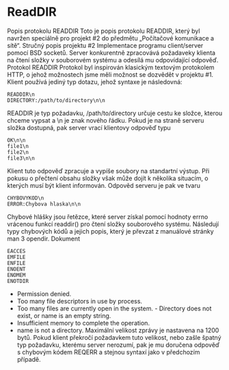 # ReadDIR

Popis protokolu READDIR
Toto je popis protokolu READDIR, který byl navržen speciálně pro projekt #2 do předmětu „Počítačové komunikace a sítě“.
Stručný popis projektu #2
Implementace programu client/server pomocí BSD socketů. Server konkurentně zpracovává požadaveky klienta na čtení složky v souborovém systému a odesílá mu odpovídající odpověď.
Protokol READDIR
Protokol byl inspirován klasickým textovým protokolem HTTP, o jehož možnostech jsme měli možnost se dozvědět v projektu #1. Klient používá jediný typ dotazu, jehož syntaxe je následovná:

```
READDIR\n
DIRECTORY:/path/to/directory\n\n
```

READDIR je typ požadavku, /path/to/directory určuje cestu ke složce, kterou chceme vypsat a \n je znak nového řádku. Pokud je na straně serveru složka dostupná, pak server vrací klientovy odpověď typu

```
OK\n\n
file1\n
file2\n
file3\n\n
```

Klient tuto odpověď zpracuje a vypíše soubory na standartní výstup. Při pokusu o přečtení obsahu složky však může dojít k několika situacím, o kterých musí být klient informován. Odpověd serveru je pak ve tvaru

```
CHYBOVYKOD\n
ERROR:Chybova hlaska\n\n
```

Chybové hlášky jsou řetězce, které server získal pomocí hodnoty errno vrácenou funkcí readdir() pro čtení složky souborového systému. Následují typy chybových kódů a jejich popis, který je převzat z manuálové stránky man 3 opendir.
Dokument

```
EACCES
EMFILE
ENFILE
ENOENT
ENOMEM
ENOTDIR
```

- Permission denied.
- Too many file descriptors in use by process.
- Too many files are currently open in the system. - Directory does not exist, or name is an empty string.
- Insufficient memory to complete the operation.
- name is not a directory.
  Maximální velikost zprávy je nastavena na 1200 bytů. Pokud klient překročí požadavkem tuto velikost, nebo zašle špatný typ požadavku, kterému server nerozumí, pak je mu doručena odpověď s chybovým kódem REQERR a stejnou syntaxí jako v předchozím případě.
